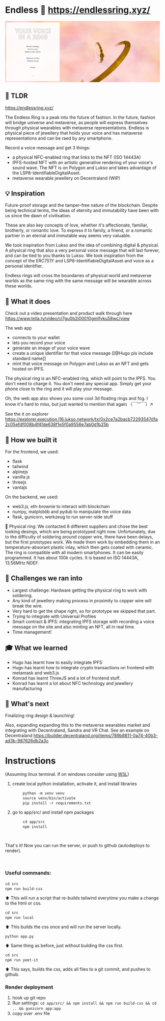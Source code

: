 # Endless 💍 https://endlessring.xyz/

![Screenshot](https://github.com/ProphetFund/endless-ring/blob/main/app/src/media/Screenshot%202022-08-31%20163007.png)

## 💎 TLDR

https://endlessring.xyz/

The Endless Ring is a peak into the future of fashion. In the future, fashion will bridge universe and metaverse, as people will express themselves through physical wearables with metaverse representations. Endless is physical piece of jewellery that holds your voice and has metaverse representations and can be raed by any smartphone.

Record a voice message and get 3 things:
* a physical NFC-enabled ring that links to the NFT (ISO 14443A)
* IPFS-hosted NFT with an artistic generative rendering of your voice's sound wave. The NFT is on Polygon and Lukso and takes advantage of the LSP8-IdentifiableDigitalAsset.
* metaverse wearable jewellery on Decentraland (WIP)


## 💡 Inspiration
Future-proof storage and the tamper-free nature of the blockchain. Despite being technical terms, the ideas of eternity and immutability have been with us since the dawn of civilisation. 

These are also key concepts of love, whether it's affectionate, familiar, brotherly, or romantic love. To express it to family, a friend, or a romantic partner in an eternal and immutable way seems very valuable.

We took inspiration from Lukso and the idea of combining digital & physical. A physical ring that also a very personal voice message that will last forever, and can be tied to you thanks to Lukso.  We took inspiration from the concept of the ERC751Y and LSP8-IdentifiableDigitalAsset and voice as a personal identifier.

Endless rings will cross the boundaries of physical world and metaverse worlds as the same ring with the same message will be wearable across these worlds. 

## 💍 What it does

Check out a video presentation and product walk through here https://www.tella.tv/video/cl7gu0b2i00010gmlfyku58wc/view

The web app
* connects to your wallet
* lets you record your voice
* generate an image of your voice wave
* create a unique identifier for that voice message [[@Hugo pls include standard name]]
* mint that voice message on Polygon and Lukso as an NFT and gets hosted on IPFS.

The physical ring is an NFC-enabled ring, which will point to the IPFS. You don't need to charge it. You don't need any special app. Simply get your phone close to the ring and it will play your message.

Oh, the web app also shows you some cool 3d floating rings and fog. I know it's hard to miss, but just wanted to mention that again （￣︶￣）↗　

See the it on explorer
https://explorer.execution.l16.lukso.network/tx/0x2ce7a2bacb72293547d1a2c05efdf008b4f4fde638f1e5f0a9556e7ab0d1b25b

## 🧰 How we built it
For the frontend, we used:
* flask
* tailwind
* alpinejs
* vanilla js
* threejs
* vantajs

On the backend, we used:
* web3.js, eth-brownie to interact with blockchain
* numpy, matploblib and pydub to manipulate the voice data
* flask, gunicorn, werkzeug to run server-side stuff

💍 Physical ring:
We contacted 8 different suppliers and chose the best looking desings, which are being prototyped right now. Unfortunately, due to the difficulty of soldering around copper wire, there have been delays, but the first prototypes work. We made them work by embedding them in an temperature-absorant plastic inlay, which then gets coated with ceramic. The ring is compatible with all modern smartphones. It can be easily programmed. It has about 100k cycles. It is based on ISO 14443A, 13.56MHz NDEF.

## 🤯 Challenges we ran into
* Largest challenge: Hardware getting the physical ring to work with soldering.
* Any kind of jewellery making process in proximity to copper wire will break the wire.
* Very hard to get the shape right, so for prototype we skipped that part.
* Trying to integrate with Universal Profiles
* Smart contract & IPFS: integrating IPFS storage with recording a voice message on the site and also minting an NFT, all in real time.
* Time management!

## 🎓 What we learned
* Hugo has learnt how to easily integrate IPFS
* Hugo has learnt how to integrate crypto transactions on frontend with metamask and web3.js
* Konrad has learnt ThreeJS and a lot of frontend stuff.
* Konrad has learnt a lot about NFC technology and jewellery manufacturing

## 🌚 What's next 
Finalizing ring design & launching!

Also, expanding expanding this to the metaverse wearables market and integrating with Decentraland, Sandra and VR Chat. See an example on Decentraland https://builder.decentraland.org/items/789b8811-0a74-40b3-ad3b-987626db2a3c

# Instructions
(Assuming linux terminal. If on windows consider using [WSL](https://docs.microsoft.com/en-us/windows/wsl/install))

1. create local python installation, activate it, and install libraries

```
        python -m venv venv
        source venv/bin/activate
        pip install -r requirements.txt
```

2. go to app/src/ and install npm packages

```
        cd app/src
        npm install
```

<br>

That's it! Now you can run the server, or push to github (autodeploys to render).

<br>

### Useful commands:

```
cd src
npm run build-css
```
⬆️ This will run a script that re-builds tailwind everytime you make a change to the html or css.

```
cd src
npm run local
```
⬆️ This builds the css once and will run the server locally.

```
python app.py
```
⬆️ Same thing as before, just without building the css first.

```
cd src
npm run yeet-it
```
⬆️ This says, builds the css, adds all files to a git commit, and pushes to github.


### Render deployment

1. hook up git repo
2. Run settings: ```cd app/src/ && npm install && npm run build-css && cd .. && gunicorn app:app```
3. copy over .env file
